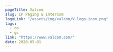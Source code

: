 ```yaml
---
pageTitle: Valcom
slug: IP Paging & Intercom
logoLink: "/assets/img/valcom/V-logo-icon.png"
tags:
  - co
  - gc
link: "https://www.valcom.com/"
date: 2020-05-01
---
```

